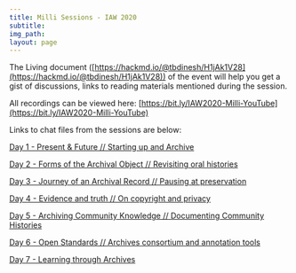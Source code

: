 ```yaml
---
title: Milli Sessions - IAW 2020
subtitle: 
img_path: 
layout: page
---
```



The Living document ([https://hackmd.io/@tbdinesh/H1jAk1V28](https://hackmd.io/@tbdinesh/H1jAk1V28)) of the event will help you get a gist of discussions, links to reading materials mentioned during the session.

All recordings can be viewed here: [https://bit.ly/IAW2020-Milli-YouTube](https://bit.ly/IAW2020-Milli-YouTube)

Links to chat files from the sessions are below:

[Day 1 - Present & Future // Starting up and Archive]()

[Day 2 - Forms of the Archival Object // Revisiting oral histories]()

[Day 3 - Journey of an Archival Record // Pausing at preservation]()

[Day 4 - Evidence and truth // On copyright and privacy]()

[Day 5 - Archiving Community Knowledge // Documenting Community Histories]()

[Day 6 - Open Standards // Archives consortium and annotation tools]()

[Day 7 - Learning through Archives]()
